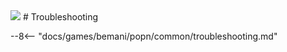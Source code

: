 <img class="header-logo" src="/img/bemani/popn/peace/logo.png">
# Troubleshooting

--8<-- "docs/games/bemani/popn/common/troubleshooting.md"